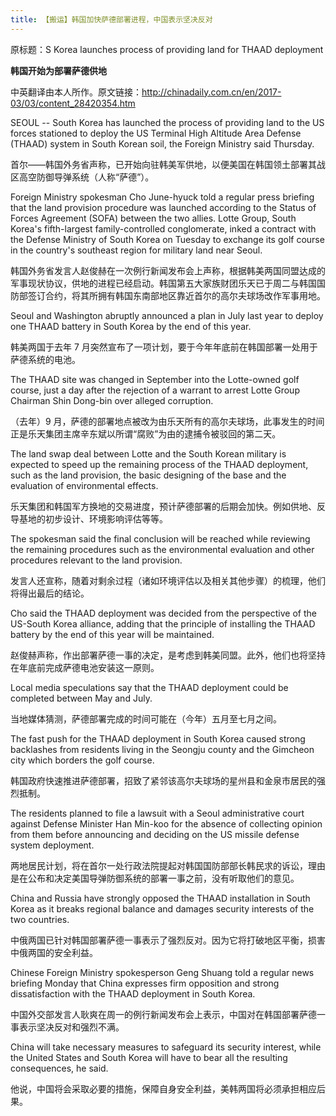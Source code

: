 ```yaml
---
title: 【搬运】韩国加快萨德部署进程，中国表示坚决反对
---
```


原标题：S Korea launches process of providing land for THAAD deployment

**韩国开始为部署萨德供地**

中英翻译由本人所作。原文链接：<http://chinadaily.com.cn/en/2017-03/03/content_28420354.htm>

SEOUL -- South Korea has launched the process of providing land to the US forces stationed to deploy the US Terminal High Altitude Area Defense (THAAD) system in South Korean soil, the Foreign Ministry said Thursday.

首尔——韩国外务省声称，已开始向驻韩美军供地，以便美国在韩国领土部署其战区高空防御导弹系统（人称“萨德”）。

Foreign Ministry spokesman Cho June-hyuck told a regular press briefing that the land provision procedure was launched according to the Status of Forces Agreement (SOFA) between the two allies.
Lotte Group, South Korea's fifth-largest family-controlled conglomerate, inked a contract with the Defense Ministry of South Korea on Tuesday to exchange its golf course in the country's southeast region for military land near Seoul.

韩国外务省发言人赵俊赫在一次例行新闻发布会上声称，根据韩美两国同盟达成的军事现状协议，供地的进程已经启动。韩国第五大家族财团乐天已于周二与韩国国防部签订合约，将其所拥有韩国东南部地区靠近首尔的高尔夫球场改作军事用地。

Seoul and Washington abruptly announced a plan in July last year to deploy one THAAD battery in South Korea by the end of this year.

韩美两国于去年 7 月突然宣布了一项计划，要于今年年底前在韩国部署一处用于萨德系统的电池。

The THAAD site was changed in September into the Lotte-owned golf course, just a day after the rejection of a warrant to arrest Lotte Group Chairman Shin Dong-bin over alleged corruption.

（去年）9 月，萨德的部署地点被改为由乐天所有的高尔夫球场，此事发生的时间正是乐天集团主席辛东斌以所谓“腐败”为由的逮捕令被驳回的第二天。

The land swap deal between Lotte and the South Korean military is expected to speed up the remaining process of the THAAD deployment, such as the land provision, the basic designing of the base and the evaluation of environmental effects.

乐天集团和韩国军方换地的交易进度，预计萨德部署的后期会加快。例如供地、反导基地的初步设计、环境影响评估等等。

The spokesman said the final conclusion will be reached while reviewing the remaining procedures such as the environmental evaluation and other procedures relevant to the land provision.

发言人还宣称，随着对剩余过程（诸如环境评估以及相关其他步骤）的梳理，他们将得出最后的结论。

Cho said the THAAD deployment was decided from the perspective of the US-South Korea alliance, adding that the principle of installing the THAAD battery by the end of this year will be maintained.

赵俊赫声称，作出部署萨德一事的决定，是考虑到韩美同盟。此外，他们也将坚持在年底前完成萨德电池安装这一原则。

Local media speculations say that the THAAD deployment could be completed between May and July.

当地媒体猜测，萨德部署完成的时间可能在（今年）五月至七月之间。

The fast push for the THAAD deployment in South Korea caused strong backlashes from residents living in the Seongju county and the Gimcheon city which borders the golf course.

韩国政府快速推进萨德部署，招致了紧邻该高尔夫球场的星州县和金泉市居民的强烈抵制。

The residents planned to file a lawsuit with a Seoul administrative court against Defense Minister Han Min-koo for the absence of collecting opinion from them before announcing and deciding on the US missile defense system deployment.

两地居民计划，将在首尔一处行政法院提起对韩国国防部部长韩民求的诉讼，理由是在公布和决定美国导弹防御系统的部署一事之前，没有听取他们的意见。

China and Russia have strongly opposed the THAAD installation in South Korea as it breaks regional balance and damages security interests of the two countries.

中俄两国已针对韩国部署萨德一事表示了强烈反对。因为它将打破地区平衡，损害中俄两国的安全利益。

Chinese Foreign Ministry spokesperson Geng Shuang told a regular news briefing Monday that China expresses firm opposition and strong dissatisfaction with the THAAD deployment in South Korea.

中国外交部发言人耿爽在周一的例行新闻发布会上表示，中国对在韩国部署萨德一事表示坚决反对和强烈不满。

China will take necessary measures to safeguard its security interest, while the United States and South Korea will have to bear all the resulting consequences, he said.

他说，中国将会采取必要的措施，保障自身安全利益，美韩两国将必须承担相应后果。

